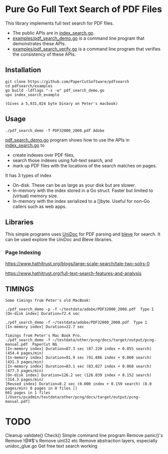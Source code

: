 Pure Go Full Text Search of PDF Files
=====================================

This library implements full text search for PDF files.
* The public APIs are in [index_search.go](index_search.go).
* [examples/pdf_search_demo.go](examples/pdf_search_demo.go) is a command line program
  that demonstrates these APIs.
* [examples/pdf_search_verify.go](examples/pdf_search_verify.go) is a command line program
  that verifies the consistency of these  APIs.

Installation
---------------------
    git clone https://github.com/PaperCutSoftware/pdfsearch
    cd pdfsearch/examples
    go build -ldflags "-s -w" pdf_search_demo.go
    upx index_search_example

    (Gives a 5,931,024 byte binary on Peter's macbook)

Usage
-----
    ./pdf_search_demo -f PDF32000_2008.pdf Adobe


[pdf_search_demo.go](examples/pdf_search_demo.go) program shows how to use the APIs in
[index_search.go](index_search.go) to
* create indexes over PDF files,
* search those indexes using full-text search, and
* mark up PDF files with the locations of the search matches on pages.

It has 3 types of index
* On-disk. These can be as large as your disk but are slower.
* In-memory with the index stored in a Go struct. Faster but limited to (virtual) memory size.
* In-memory with the index serialized to a []byte. Useful for non-Go callers such as web apps.


Libraries
--------

This simple programs  uses [UniDoc](https://unidoc.io/) for PDF parsing and [bleve](http://github.com/blevesearch/bleve) for search.  It can be used explore the UniDoc and Bleve libraries.



### Page Indexing
https://www.hathitrust.org/blogs/large-scale-search/tale-two-solrs-0

https://www.hathitrust.org/full-text-search-features-and-analysis

TIMINGS
-------

	Some timings from Peter's old MacBook:

	./pdf_search_demo -p -f ~/testdata/adobe/PDF32000_2008.pdf  Type 1
	[On-disk index] Duration=72.4 sec

	./pdf_search_demo -f ~/testdata/adobe/PDF32000_2008.pdf  Type 1
	[In-memory index] Duration=22.7 sec

	Timings from Peter's Mac Book Pro.
	./pdf_search_demo -f ~/testdata/other/pcng/docs/target/output/pcng-manual.pdf  PaperCut NG
	[In-memory index] Duration=87.3 sec (87.220 index + 0.055 search) (454.4 pages/min)
	[In-memory index] Duration=91.9 sec (91.886 index + 0.060 search) (431.3 pages/min)
	[In-memory index] Duration=83.1 sec (83.027 index + 0.068 search) (477.3 pages/min)
	[On-disk index] Duration=126.2 sec (126.039 index + 0.152 search) (314.3 pages/min)
	[Reused index] Duration=0.2 sec (0.000 index + 0.159 search) (0.0 pages/min) 0 pages in 0 files []
	661 pages in 1 files [/Users/pcadmin/testdata/other/pcng/docs/target/output/pcng-manual.pdf]


TODO
====
Cleanup validate() Check()
Simple command line program
Remove panic()'s
Remove !@#$'s
Remove uint32 etc
Remove abstraction layers, especially unidoc_glue.go
Get free text search working
